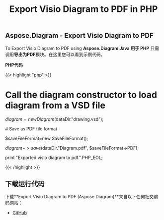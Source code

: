 ﻿---
title: Export Visio Diagram to PDF in PHP
type: docs
weight: 40
url: /zh/java/export-visio-diagram-to-pdf-in-php/
---
## **Aspose.Diagram - Export Visio Diagram to PDF**
To Export Visio Diagram to PDF using **Aspose.Diagram Java 用于 PHP** 只需调用**导出为PDF**模块。在这里您可以看到示例代码。

**PHP代码**

{{< highlight "php" >}}

 # Call the diagram constructor to load diagram from a VSD file

$diagram = new Diagram($dataDir."drawing.vsd");

\# Save as PDF file format

$saveFileFormat=new SaveFileFormat();

$diagram->save($dataDir."Diagram.pdf", $saveFileFormat->PDF);

print "Exported visio diagram to pdf.".PHP_EOL;

{{< /highlight >}}
## **下载运行代码**
下载**Export Visio Diagram to PDF (Aspose.Diagram)**来自以下任何社交编码网站：

- [GitHub](https://github.com/asposediagram/Aspose.Diagram-for-Java/blob/master/Plugins/Aspose_Diagram_Java_for_PHP/src/aspose/diagram/LoadingSavingandConverting/ExportToPdf.php)
